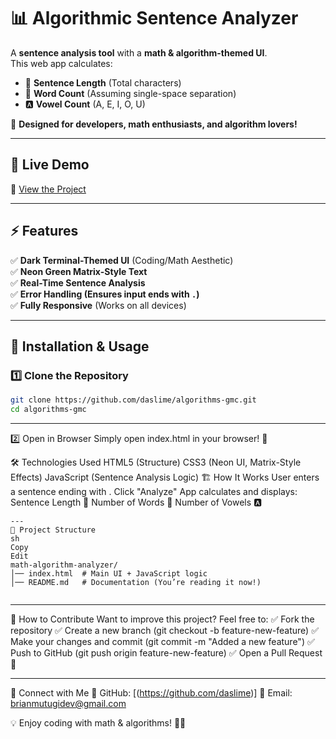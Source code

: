 # 📊 Algorithmic Sentence Analyzer

A  **sentence analysis tool** with a **math & algorithm-themed UI**.  
This web app calculates:
- 📏 **Sentence Length** (Total characters)
- 📖 **Word Count** (Assuming single-space separation)
- 🅰️ **Vowel Count** (A, E, I, O, U)

🔬 **Designed for developers, math enthusiasts, and algorithm lovers!**  

---

## 🎨 **Live Demo**
🔗 [View the Project](https://daslime.github.io/math-algorithm-analyzer/)  

---

## ⚡ **Features**
✅ **Dark Terminal-Themed UI** (Coding/Math Aesthetic)  
✅ **Neon Green Matrix-Style Text**  
✅ **Real-Time Sentence Analysis**  
✅ **Error Handling (Ensures input ends with `.`)**  
✅ **Fully Responsive** (Works on all devices)  

---

## 🚀 **Installation & Usage**
### 1️⃣ Clone the Repository  
```sh
git clone https://github.com/daslime/algorithms-gmc.git
cd algorithms-gmc
```

---
2️⃣ Open in Browser
Simply open index.html in your browser! 🚀

🛠 Technologies Used
HTML5 (Structure)
CSS3 (Neon UI, Matrix-Style Effects)
JavaScript (Sentence Analysis Logic)
🏗 How It Works
User enters a sentence ending with .
Click "Analyze"
App calculates and displays:
Sentence Length 📏
Number of Words 📖
Number of Vowels 🅰️
```
---
📂 Project Structure
sh
Copy
Edit
math-algorithm-analyzer/
│── index.html  # Main UI + JavaScript logic
│── README.md   # Documentation (You’re reading it now!)


```
---
🔧 How to Contribute
Want to improve this project? Feel free to:
✅ Fork the repository
✅ Create a new branch (git checkout -b feature-new-feature)
✅ Make your changes and commit (git commit -m "Added a new feature")
✅ Push to GitHub (git push origin feature-new-feature)
✅ Open a Pull Request 🚀

---

📩 Connect with Me
🔗 GitHub: [(https://github.com/daslime)]
📧 Email: brianmutugidev@gmail.com

💡 Enjoy coding with math & algorithms! 🎯🚀






